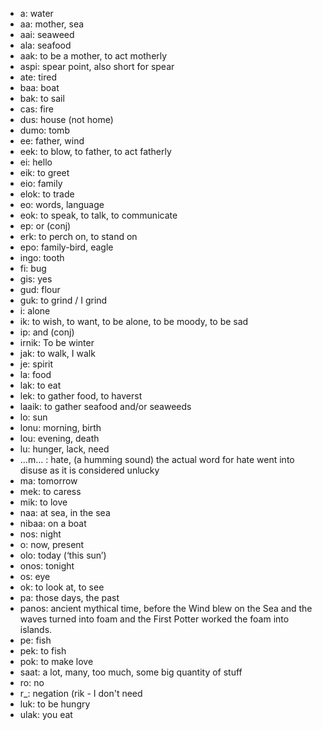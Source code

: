 * a: water
* aa: mother, sea
* aai: seaweed
* ala: seafood
* aak: to be a mother, to act motherly
* aspi: spear point, also short for spear
* ate: tired
* baa: boat
* bak: to sail
* cas: fire
* dus: house (not home)
* dumo: tomb
* ee: father, wind
* eek: to blow, to father, to act fatherly
* ei: hello
* eik: to greet
* eio: family
* elok: to trade
* eo: words, language
* eok: to speak, to talk, to communicate
* ep: or (conj)
* erk: to perch on, to stand on
* epo: family-bird, eagle
* ingo: tooth
* fi: bug
* gis: yes
* gud: flour
* guk: to grind / I grind
* i: alone
* ik: to wish, to want, to be alone, to be moody, to be sad
* ip: and (conj)
* irnik: To be winter
* jak: to walk, I walk
* je: spirit
* la: food
* lak: to eat
* lek: to gather food, to haverst
* laaik: to gather seafood and/or seaweeds
* lo: sun
* lonu: morning, birth
* lou: evening, death
* lu: hunger, lack, need
* ...m... : hate, (a humming sound) the actual word for hate went into disuse as it is considered unlucky
* ma: tomorrow
* mek: to caress
* mik: to love
* naa: at sea, in the sea
* nibaa: on a boat
* nos: night
* o: now, present
* olo: today (‘this sun’)
* onos: tonight
* os: eye
* ok: to look at, to see
* pa: those days, the past
* panos: ancient mythical time, before the Wind blew on the Sea and the waves turned into foam and the First Potter worked the  foam into islands.
* pe: fish
* pek: to fish
* pok: to make love
* saat: a lot, many, too much, some big quantity of stuff
* ro: no
* r_: negation (rik - I don't need
* luk: to be hungry
* ulak: you eat
